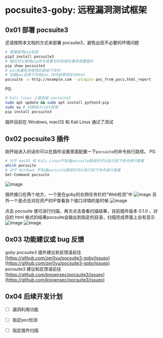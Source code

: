 # pocsuite3-goby: 远程漏洞测试框架

## 0x01 部署 pocsuite3
还请按照本文档的方式来部署 pocsuite3，避免出现不必要的环境问题

```bash
# 直接使用pip安装
pip3 install pocsuite3
# 随后可以使用pip命令查看包的安装位置来放置插件
pip show pocsuite3
# poc批量检测使用的是如下命令
# 加载poc目录下所有poc,并将结果保存为html
pocsuite -u http://example.com --plugins poc_from_pocs,html_report 
```

PS:
```bash
# kali linux 上面安装 pocsuite3
sudo apt update && sudo apt install python3-pip
sudo su # 切换进入root权限
pip install pocsuite3
```

插件目前在 Windows, macOS 和 Kali Linux 通过了测试

## 0x02 pocsuite3 插件
刚开始进入的话你可以在插件设置里面配置一下`pocsuite`的命令执行路径。
PS:
```bash
# 对于 macOS 和 Kali Linux不知道pocsuite路径的可以执行如下命令进行查看
which pocsuite
# 对于 Windows 不知道pocsuite路径的可以执行如下命令进行查看
Get-Command pocsuite
```
![image](https://i.loli.net/2021/03/04/rfEcACXBdQsN9ZJ.png)


插件接口在两个地方，一个是在goby的右侧任务栏的"Web检测"中
![image](https://i.loli.net/2021/03/04/U1rupONxs4dehtW.png)
另外一个是点击对应资产的IP查看各个接口详情的是时候
![image](https://i.loli.net/2021/03/04/dWiJNuVf5eXUb93.png)

点击 pocsuite 便可进行扫描，再次点击查看扫描结果，目前插件版本 0.1.0 ，对应的 html 格式的结果pocsuite会输出到指定的目录，扫描完成界面上会有显示  
![image](https://i.loli.net/2021/03/04/dRqHpQbiMUjEJse.png)
![image](https://i.loli.net/2021/03/04/PWK8rx2YLwoBmbQ.png)

## 0x03 功能建议或 bug 反馈
goby pocsuite3 插件建议和反馈请前往 [https://github.com/zer0yu/pocsuite3-goby/issues](https://github.com/zer0yu/pocsuite3-goby/issues)  
pocsuite3 建议和反馈请前往 [https://github.com/knownsec/pocsuite3/issues](https://github.com/knownsec/pocsuite3/issues)  

## 0x04 后续开发计划
- [ ] 漏洞利用功能
- [ ] 指定poc检测
- [ ] 指定插件扫描

